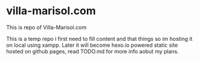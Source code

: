 # villa-marisol.com
This is repo of Villa-Marisol.com

This is a temp repo i first need to fill content and that things so im hosting it on local using xampp.
Later it will become hexo.io powered static site hosted on github pages, read TODO.md for more info aobut my plans.

